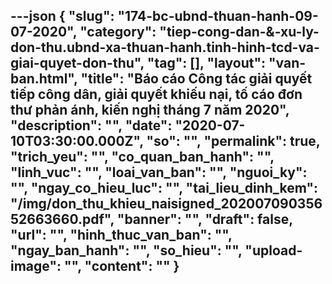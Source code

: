 ---json
{
    "slug": "174-bc-ubnd-thuan-hanh-09-07-2020",
    "category": "tiep-cong-dan-&-xu-ly-don-thu.ubnd-xa-thuan-hanh.tinh-hinh-tcd-va-giai-quyet-don-thu",
    "tag": [],
    "layout": "van-ban.html",
    "title": "Báo cáo Công tác giải quyết tiếp công dân, giải quyết khiếu nại, tố cáo đơn thư phản ánh, kiến nghị tháng 7 năm 2020",
    "description": "",
    "date": "2020-07-10T03:30:00.000Z",
    "so": "",
    "permalink": true,
    "trich_yeu": "",
    "co_quan_ban_hanh": "",
    "linh_vuc": "",
    "loai_van_ban": "",
    "nguoi_ky": "",
    "ngay_co_hieu_luc": "",
    "tai_lieu_dinh_kem": "/img/don_thu_khieu_naisigned_20200709035652663660.pdf",
    "banner": "",
    "draft": false,
    "url": "",
    "hinh_thuc_van_ban": "",
    "ngay_ban_hanh": "",
    "so_hieu": "",
    "upload-image": "",
    "__content__": ""
}
---
